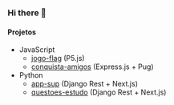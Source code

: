 ### Hi there 👋

#### Projetos
- JavaScript
    - [jogo-flag](https://github.com/svavitor/jogo-flag) (P5.js)
    - [conquista-amigos](https://github.com/svavitor/conquista-amigos) (Express.js + Pug)
- Python
    - [app-sup](https://github.com/svavitor/app-sup) (Django Rest + Next.js)
    - [questoes-estudo](https://github.com/svavitor/questoes-estudo) (Django Rest + Next.js)
<!--

Trabalhando em [conquista-amigos](https://conquista-amigos-production.up.railway.app/) e [jogo-flag](https://svavitor.github.io/jogo-flag/)

**svavitor/svavitor** is a ✨ _special_ ✨ repository because its `README.md` (this file) appears on your GitHub profile.

Here are some ideas to get you started:

- 🔭 I’m currently working on ...
- 🌱 I’m currently learning ...
- 👯 I’m looking to collaborate on ...
- 🤔 I’m looking for help with ...
- 💬 Ask me about ...
- 📫 How to reach me: ...
- 😄 Pronouns: ...
- ⚡ Fun fact: ...
-->
